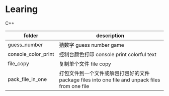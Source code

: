 
# Learing 

C++<br>

| folder | description |
| --- | --- |
|guess_number| 猜数字 guess number game |
|console_color_print|控制台颜色打印 console print colorful text|
|file_copy|复制单个文件 file copy|
|pack_file_in_one|打包文件到一个文件或解包打包好的文件 package files into one file and unpack files from one file|
